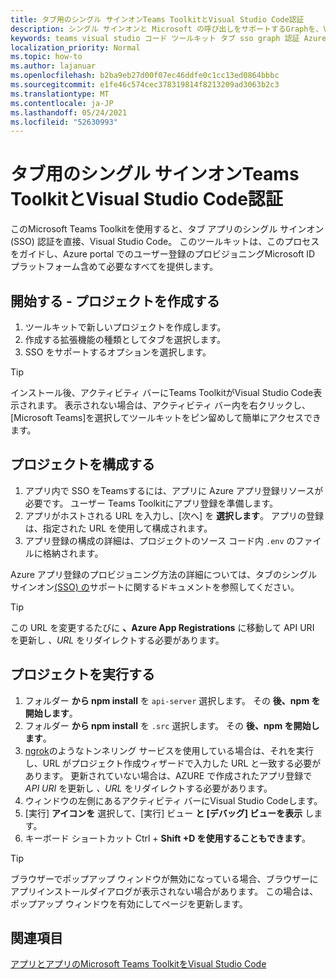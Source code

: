 ```yaml
---
title: タブ用のシングル サインオンTeams ToolkitとVisual Studio Code認証
description: シングル サインオンと Microsoft の呼び出しをサポートするGraphを、Visual Studio CodeでMicrosoft Teams Toolkit
keywords: teams visual studio コード ツールキット タブ sso graph 認証 Azure IDENTITY プラットフォーム
localization_priority: Normal
ms.topic: how-to
ms.author: lajanuar
ms.openlocfilehash: b2ba9eb27d00f07ec46ddfe0c1cc13ed0864bbbc
ms.sourcegitcommit: e1fe46c574cec378319814f8213209ad3063b2c3
ms.translationtype: MT
ms.contentlocale: ja-JP
ms.lasthandoff: 05/24/2021
ms.locfileid: "52630993"
---
```

# <a name="single-sign-on-authentication-with-teams-toolkit-and-visual-studio-code-for-tabs"></a>タブ用のシングル サインオンTeams ToolkitとVisual Studio Code認証

このMicrosoft Teams Toolkitを使用すると、タブ アプリのシングル サインオン (SSO) 認証を直接、Visual Studio Code。 このツールキットは、このプロセスをガイドし、Azure portal でのユーザー登録のプロビジョニングMicrosoft ID プラットフォーム含めて必要なすべてを提供します。

## <a name="get-started--create-a-project"></a>開始する - プロジェクトを作成する

1. ツールキットで新しいプロジェクトを作成します。
1. 作成する拡張機能の種類としてタブを選択します。
1. SSO をサポートするオプションを選択します。

> [!TIP]
> インストール後、アクティビティ バーにTeams ToolkitがVisual Studio Code表示されます。 表示されない場合は、アクティビティ バー内を右クリックし、[Microsoft Teams]を選択してツールキットをピン留めして簡単にアクセスできます。

## <a name="configure-your-project"></a>プロジェクトを構成する

1. アプリ内で SSO をTeamsするには、アプリに Azure アプリ登録リソースが必要です。 ユーザー Teams Toolkitにアプリ登録を準備します。
1. アプリがホストされる URL を入力し、[次へ] を **選択します**。 アプリの登録は、指定された URL を使用して構成されます。
1. アプリ登録の構成の詳細は、プロジェクトのソース コード内 `.env` のファイルに格納されます。

Azure アプリ登録のプロビジョニング方法の詳細については、タブのシングル サインオン[(SSO) の](../tabs/how-to/authentication/auth-aad-sso.md)サポートに関するドキュメントを参照してください。 

> [!TIP]
> この URL を変更するたびに **、Azure App Registrations** に移動して API URI を更新し *、URL* をリダイレクトする必要があります。

## <a name="run-your-project"></a>プロジェクトを実行する

1. フォルダー **から npm install** を `api-server` 選択します。 その **後、npm を開始します**。
1. フォルダー **から npm install** を `.src` 選択します。 その **後、npm を開始します**。
1. [ngrok](https://ngrok.com/)のようなトンネリング サービスを使用している場合は、それを実行し、URL がプロジェクト作成ウィザードで入力した URL と一致する必要があります。 更新されていない場合は、AZURE で作成されたアプリ登録で _API URI_ を更新し _、URL_ をリダイレクトする必要があります。
1. ウィンドウの左側にあるアクティビティ バーにVisual Studio Codeします。
1. [実行] **アイコンを** 選択して、[実行] ビュー **と [デバッグ] ビューを表示** します。
1. キーボード ショートカット Ctrl + **Shift +D を使用することもできます**。

> [!TIP]
> ブラウザーでポップアップ ウィンドウが無効になっている場合、ブラウザーにアプリインストールダイアログが表示されない場合があります。 この場合は、ポップアップ ウィンドウを有効にしてページを更新します。

## <a name="see-also"></a>関連項目

[アプリとアプリのMicrosoft Teams ToolkitをVisual Studio Code](visual-studio-code-overview.md)
